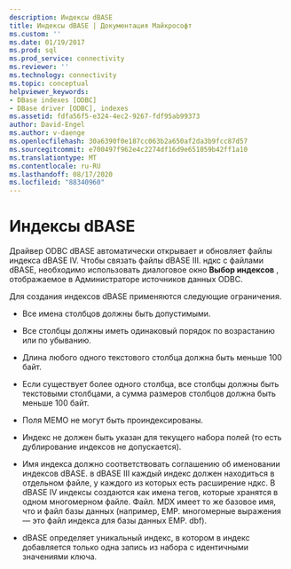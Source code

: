 ```yaml
---
description: Индексы dBASE
title: Индексы dBASE | Документация Майкрософт
ms.custom: ''
ms.date: 01/19/2017
ms.prod: sql
ms.prod_service: connectivity
ms.reviewer: ''
ms.technology: connectivity
ms.topic: conceptual
helpviewer_keywords:
- DBase indexes [ODBC]
- DBase driver [ODBC], indexes
ms.assetid: fdfa56f5-e324-4ec2-9267-fdf95ab99373
author: David-Engel
ms.author: v-daenge
ms.openlocfilehash: 30a6390f0e187cc063b2a650af2da3b9fcc87d57
ms.sourcegitcommit: e700497f962e4c2274df16d9e651059b42ff1a10
ms.translationtype: MT
ms.contentlocale: ru-RU
ms.lasthandoff: 08/17/2020
ms.locfileid: "88340960"
---
```

# <a name="dbase-indexes"></a>Индексы dBASE
Драйвер ODBC dBASE автоматически открывает и обновляет файлы индекса dBASE IV. Чтобы связать файлы dBASE III. ндкс с файлами dBASE, необходимо использовать диалоговое окно **Выбор индексов** , отображаемое в Администраторе источников данных ODBC.  
  
 Для создания индексов dBASE применяются следующие ограничения.  
  
-   Все имена столбцов должны быть допустимыми.  
  
-   Все столбцы должны иметь одинаковый порядок по возрастанию или по убыванию.  
  
-   Длина любого одного текстового столбца должна быть меньше 100 байт.  
  
-   Если существует более одного столбца, все столбцы должны быть текстовыми столбцами, а сумма размеров столбцов должна быть меньше 100 байт.  
  
-   Поля MEMO не могут быть проиндексированы.  
  
-   Индекс не должен быть указан для текущего набора полей (то есть дублирование индексов не допускается).  
  
-   Имя индекса должно соответствовать соглашению об именовании индексов dBASE. в dBASE III каждый индекс должен находиться в отдельном файле, у каждого из которых есть расширение ндкс. В dBASE IV индексы создаются как имена тегов, которые хранятся в одном многомерном файле. Файл. MDX имеет то же базовое имя, что и файл базы данных (например, EMP. многомерные выражения — это файл индекса для базы данных EMP. dbf).  
  
-   dBASE определяет уникальный индекс, в котором в индекс добавляется только одна запись из набора с идентичными значениями ключа.
